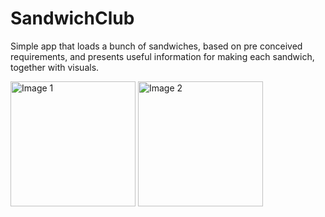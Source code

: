 # SandwichClub
 
Simple app that loads a bunch of sandwiches, based on pre conceived requirements, and presents useful information for making each sandwich, together with visuals. 




<p float="left">
  <img src=![image](https://github.com/user-attachments/assets/e15f4b35-eacc-41ab-aba7-5ae81f1dd69d) alt="Image 1" width="200" />
  <img src=![image](https://github.com/user-attachments/assets/4c01c421-7e0d-42a9-a3bb-f5d435478cfa) alt="Image 2" width="200" />
</p>
